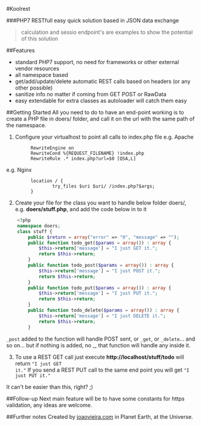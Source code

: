 #Koolrest

###PHP7 RESTfull easy quick solution based in JSON data exchange

>calculation and sessio endpoint's are examples to show the potential of this solution


##Features
- standard PHP7 support, no need for frameworks or other external vendor resources
- all namespace based
- get/add/update/delete automatic REST calls based on headers (or any other possible)
- sanitize info no matter if coming from GET POST or RawData
- easy extendable for extra classes as autoloader will catch them easy


##Getting Started
All you need to do to have an end-point working is to create a PHP file in doers/ folder, and call it on the url with the same path of the namespace.

 1. Configure your virtualhost to point all calls to index.php file
	 e.g. Apache
```
		 RewriteEngine on
		 RewriteCond %{REQUEST_FILENAME} !index.php
		 RewriteRule .* index.php?url=$0 [QSA,L]
```

e.g. Nginx
	 
```
	     location / {
                 try_files $uri $uri/ /index.php?$args;
         }
```
 2. Create your file for the class you want to handle below folder doers/, 
    e.g. <b>doers/stuff.php</b>, and add the code below in to it
``` php
    <?php
    namespace doers;
    class stuff {
        public $return = array("error" => "0", "message" => "");
        public function todo_get($params = array()) : array {
            $this->return['message'] = "I just GET it.";
            return $this->return;
        }
        public function todo_post($params = array()) : array {
            $this->return['message'] = "I just POST it.";
            return $this->return;
        }
        public function todo_put($params = array()) : array {
            $this->return['message'] = "I just PUT it.";
            return $this->return;
        }
        public function todo_delete($params = array()) : array {
            $this->return['message'] = "I just DELETE it.";
            return $this->return;
        }

```

 <code>_post</code> added to the function will handle POST sent, or <code>_get</code>, or <code>_delete</code>... and so on... but if nothing is added, no _<something>, that function will handle any inside it.
    
 3. To use a REST GET call just execute
    <b>http://localhost/stuff/todo</b> 
    will return <code>"I just GET it."</code>
    If you send a REST PUT call to the same end point you will get <code>"I just PUT it."</code>

It can't be easier than this, right? ;)


##Follow-up
Next main feature will be to have some constants for https validation, any ideas are welcome.


##Further notes
Created by [joaovieira.com](http://joaovieira.com/) in Planet Earth, at the Universe.
